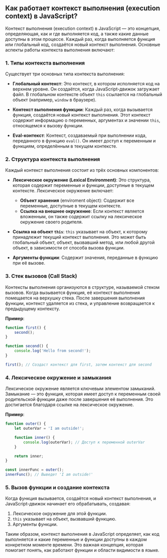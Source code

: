 ## Как работает контекст выполнения (execution context) в JavaScript?

Контекст выполнения (execution context) в JavaScript — это концепция, определяющая, как и где выполняется код, а также какие данные доступны в этом процессе. Каждый раз, когда выполняется функция или глобальный код, создаётся новый контекст выполнения. Основные аспекты работы контекста выполнения включают:

### 1. **Типы контекста выполнения**

Существует три основных типа контекста выполнения:

- **Глобальный контекст**: Это контекст, в котором исполняется код на верхнем уровне. Он создаётся, когда JavaScript-движок загружает файл. В глобальном контексте объект `this` ссылается на глобальный объект (например, `window` в браузере).

- **Контекст выполнения функции**: Каждый раз, когда вызывается функция, создаётся новый контекст выполнения. Этот контекст содержит информацию о переменных, аргументах и значении `this`, относящемся к вызову функции.

- **Eval-контекст**: Контекст, создаваемый при выполнении кода, переданного в функцию `eval()`. Он имеет доступ к переменным и функциям, определённым в текущем контексте.

### 2. **Структура контекста выполнения**

Каждый контекст выполнения состоит из трёх основных компонентов:

- **Лексическое окружение (Lexical Environment)**: Это структура, которая содержит переменные и функции, доступные в текущем контексте. Лексическое окружение включает:
  - **Объект хранения** (enviroment object): Содержит все переменные, доступные в текущем контексте.
  - **Ссылка на внешнее окружение**: Если контекст является вложенным, он также содержит ссылку на лексическое окружение своего родителя.

- **Ссылка на объект `this`**: `this` указывает на объект, к которому принадлежит текущий контекст выполнения. Это может быть глобальный объект, объект, вызвавший метод, или любой другой объект, в зависимости от способа вызова функции.

- **Аргументы функции**: Содержит значения, переданные в функцию при её вызове.

### 3. **Стек вызовов (Call Stack)**

Контексты выполнения организуются в структуре, называемой стеком вызовов. Когда вызывается функция, её контекст выполнения помещается на верхушку стека. После завершения выполнения функции, контекст удаляется из стека, и управление возвращается к предыдущему контексту.

**Пример**:
```javascript
function first() {
    second();
}

function second() {
    console.log('Hello from second!');
}

first(); // Создаст контекст для first, затем контекст для second
```

### 4. **Лексическое окружение и замыкания**

Лексическое окружение является ключевым элементом замыканий. Замыкание — это функция, которая имеет доступ к переменным своей родительской функции даже после завершения её выполнения. Это достигается благодаря ссылке на лексическое окружение.

**Пример**:
```javascript
function outer() {
    let outerVar = 'I am outside!';

    function inner() {
        console.log(outerVar); // Доступ к переменной outerVar
    }

    return inner;
}

const innerFunc = outer();
innerFunc(); // Выведет 'I am outside!'
```

### 5. **Вызов функции и создание контекста**

Когда функция вызывается, создаётся новый контекст выполнения, и JavaScript-движок начинает его обрабатывать, создавая:

1. Лексическое окружение для этой функции.
2. `this` указывает на объект, вызвавший функцию.
3. Аргументы функции.

Таким образом, контекст выполнения в JavaScript определяет, как код выполняется и какие переменные и функции доступны в каждом конкретном моменте времени. Это важная концепция, которая помогает понять, как работают функции и области видимости в языке.